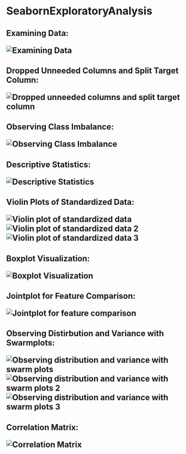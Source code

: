 # SeabornExploratoryAnalysis

<h2>Examining Data:

![Examining Data](https://github.com/YoussefAlmaidan/SeabornExploratoryAnalysis/assets/123633730/06b153e3-b15c-4d9b-b2d3-413ff6c4fe63)

</h2>

<h2>Dropped Unneeded Columns and Split Target Column:

![Dropped unneeded columns and split target column](https://github.com/YoussefAlmaidan/SeabornExploratoryAnalysis/assets/123633730/ce8810b2-7094-4d3b-87bd-d063ad55de94)

</h2>

<h2>Observing Class Imbalance:

![Observing Class Imbalance](https://github.com/YoussefAlmaidan/SeabornExploratoryAnalysis/assets/123633730/10660d38-c710-440f-ba8e-fbe4e82df936)

</h2>

<h2>Descriptive Statistics:

![Descriptive Statistics](https://github.com/YoussefAlmaidan/SeabornExploratoryAnalysis/assets/123633730/dedc586b-c0e9-433f-931c-8d36bb12cebe)

</h2>

<h2>Violin Plots of Standardized Data:

![Violin plot of standardized data](https://github.com/YoussefAlmaidan/SeabornExploratoryAnalysis/assets/123633730/db4187ca-5538-4631-bcca-6ddfc0c66f47)
![Violin plot of standardized data 2](https://github.com/YoussefAlmaidan/SeabornExploratoryAnalysis/assets/123633730/9e0da0a8-b097-4c35-9a11-54142ace3f2a)
![Violin plot of standardized data 3](https://github.com/YoussefAlmaidan/SeabornExploratoryAnalysis/assets/123633730/02d128a2-7573-421b-81f4-f78f2024680c)

</h2>

<h2>Boxplot Visualization:

![Boxplot Visualization](https://github.com/YoussefAlmaidan/SeabornExploratoryAnalysis/assets/123633730/ae1211ec-c2b5-40b4-8e53-a19fb4d8b876)

</h2>

<h2>Jointplot for Feature Comparison:

![Jointplot for feature comparison](https://github.com/YoussefAlmaidan/SeabornExploratoryAnalysis/assets/123633730/ee172e42-d28e-4f87-a6f2-3e41322c5161)

</h2>

<h2>Observing Distirbution and Variance with Swarmplots:
  
![Observing distribution and variance with swarm plots](https://github.com/YoussefAlmaidan/SeabornExploratoryAnalysis/assets/123633730/5e7eab36-bd0f-4def-9f04-4570f09df02d)
![Observing distribution and variance with swarm plots 2](https://github.com/YoussefAlmaidan/SeabornExploratoryAnalysis/assets/123633730/12450ba8-dd51-4db1-997f-68d22f366b45)
![Observing distribution and variance with swarm plots 3](https://github.com/YoussefAlmaidan/SeabornExploratoryAnalysis/assets/123633730/b04f7956-ef4f-4ab0-a409-423aef7beee5)

</h2>

<h2>Correlation Matrix:

![Correlation Matrix](https://github.com/YoussefAlmaidan/SeabornExploratoryAnalysis/assets/123633730/0c4e737b-8d2d-4571-a12c-ec5aca5021a1)

</h2>
